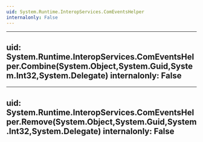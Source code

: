 ```yaml
---
uid: System.Runtime.InteropServices.ComEventsHelper
internalonly: False
---
```


---
uid: System.Runtime.InteropServices.ComEventsHelper.Combine(System.Object,System.Guid,System.Int32,System.Delegate)
internalonly: False
---

---
uid: System.Runtime.InteropServices.ComEventsHelper.Remove(System.Object,System.Guid,System.Int32,System.Delegate)
internalonly: False
---
